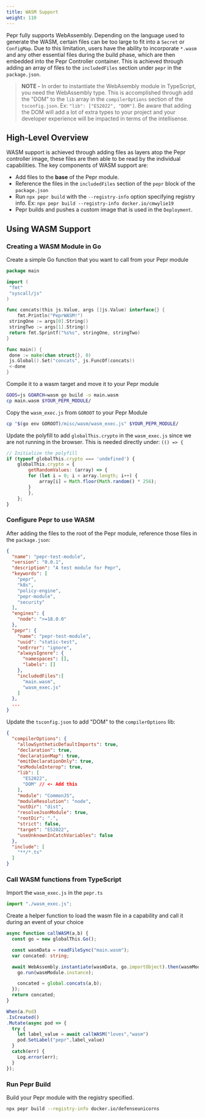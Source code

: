 ```yaml
---
title: WASM Support
weight: 110
---
```



Pepr fully supports WebAssembly. Depending on the language used to generate the WASM, certain files can be too large to fit into a `Secret` or `ConfigMap`. Due to this limitation, users have the ability to incorporate `*.wasm` and any other essential files during the build phase, which are then embedded into the Pepr Controller container. This is achieved through adding an array of files to the `includedFiles` section under `pepr` in the `package.json`.

> **NOTE -** In order to instantiate the WebAsembly module in TypeScript, you need the WebAssembly type. This is accomplished through add the "DOM" to the `lib` array in the `compilerOptions` section of the `tsconfig.json`. Ex: `"lib": ["ES2022", "DOM"]`. Be aware that adding the DOM will add a lot of extra types to your project and your developer experience will be impacted in terms of the intellisense.

## High-Level Overview

WASM support is achieved through adding files as layers atop the Pepr controller image, these files are then able to be read by the individual capabilities. The key components of WASM support are:

- Add files to the **base** of the Pepr module.
- Reference the files in the `includedFiles` section of the `pepr` block of the `package.json`
- Run `npx pepr build` with the `--registry-info` option specifying registry info. Ex: `npx pepr build --registry-info docker.io/cmwylie19`
- Pepr builds and pushes a custom image that is used in the `Deployment`.

## Using WASM Support

### Creating a WASM Module in Go

Create a simple Go function that you want to call from your Pepr module

```go
package main

import (
 "fmt"
 "syscall/js"
)

func concats(this js.Value, args []js.Value) interface{} {
    fmt.Println("PeprWASM!")
 stringOne := args[0].String()
 stringTwo := args[1].String()
 return fmt.Sprintf("%s%s", stringOne, stringTwo)
}

func main() {
 done := make(chan struct{}, 0)
 js.Global().Set("concats", js.FuncOf(concats))
 <-done
}
```

Compile it to a wasm target and move it to your Pepr module

```bash
GOOS=js GOARCH=wasm go build -o main.wasm
cp main.wasm $YOUR_PEPR_MODULE/
```

Copy the `wasm_exec.js` from `GOROOT` to your Pepr Module

```bash
cp "$(go env GOROOT)/misc/wasm/wasm_exec.js" $YOUR_PEPR_MODULE/
```

Update the polyfill to add `globalThis.crypto` in the `wasm_exec.js` since we are not running in the browser. This is needed directly under: `(() => {`

```javascript
// Initialize the polyfill
if (typeof globalThis.crypto === 'undefined') {
    globalThis.crypto = {
        getRandomValues: (array) => {
        for (let i = 0; i < array.length; i++) {
            array[i] = Math.floor(Math.random() * 256);
        }
        },
    };
}
```

### Configure Pepr to use WASM

After adding the files to the root of the Pepr module, reference those files in the `package.json`:

```json
{
  "name": "pepr-test-module",
  "version": "0.0.1",
  "description": "A test module for Pepr",
  "keywords": [
    "pepr",
    "k8s",
    "policy-engine",
    "pepr-module",
    "security"
  ],
  "engines": {
    "node": ">=18.0.0"
  },
  "pepr": {
    "name": "pepr-test-module",
    "uuid": "static-test",
    "onError": "ignore",
    "alwaysIgnore": {
      "namespaces": [],
      "labels": []
    },
    "includedFiles":[
      "main.wasm",
      "wasm_exec.js"
    ]
  },
  ...
}
```

Update the `tsconfig.json` to add "DOM" to the `compilerOptions` lib:

```json
{
  "compilerOptions": {
    "allowSyntheticDefaultImports": true,
    "declaration": true,
    "declarationMap": true,
    "emitDeclarationOnly": true,
    "esModuleInterop": true,
    "lib": [
      "ES2022",
      "DOM" // <- Add this
    ],
    "module": "CommonJS",
    "moduleResolution": "node",
    "outDir": "dist",
    "resolveJsonModule": true,
    "rootDir": ".",
    "strict": false,
    "target": "ES2022",
    "useUnknownInCatchVariables": false
  },
  "include": [
    "**/*.ts"
  ]
}
```

### Call WASM functions from TypeScript

Import the `wasm_exec.js` in the `pepr.ts`

```javascript
import "./wasm_exec.js";
```

Create a helper function to load the wasm file in a capability and call it during an event of your choice

```typescript
async function callWASM(a,b) {
  const go = new globalThis.Go();

  const wasmData = readFileSync("main.wasm");
  var concated: string;

  await WebAssembly.instantiate(wasmData, go.importObject).then(wasmModule => {
    go.run(wasmModule.instance);

    concated = global.concats(a,b);
  });
  return concated;
}

When(a.Pod)
.IsCreated()
.Mutate(async pod => {
  try {
    let label_value = await callWASM("loves","wasm")
    pod.SetLabel("pepr",label_value)
  }
  catch(err) {
    Log.error(err);
  }
});
```

### Run Pepr Build

Build your Pepr module with the registry specified.

```bash
npx pepr build --registry-info docker.io/defenseunicorns
```
